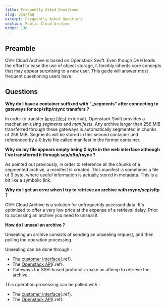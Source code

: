 ```yaml
---
title: Frequently Asked Questions
slug: pca/faq
excerpt: Frequently Asked Questions
section: Public Cloud Archive
order: 130
---
```



## Preamble
OVH Cloud Archive is based on Openstack Swift. Even though OVH leads the effort to ease the use of object storage, it forcibly inherits core concepts that may appear surprising to a new user. This guide will answer most frequent questioning users have.


## Questions
**Why do I have a container suffixed with "_segments" after connecting to gateways for scp/sftp/rsync transfers ?**

In order to transfer [large files](https://docs.openstack.org/developer/swift/overview_large_objects.html){.external}, Openstack Swift provides a mechanism using *segments* and *manifests*. Any archive larger than 256 MiB transferred through these gateways is automatically segmented in chunks of 256 MiB. Segments will be stored in this second container and referenced by a 0 byte file called manifest in the former container.

**Why do my file appears empty being 0 byte in the web interface although I've transferred it through scp/sftp/rsync ?**

As pointed out previously, in order to reference all the chunks of a segmented archive, a manifest is created. This manifest is sometimes a file of 0 byte, where useful information is actually stored in metadata. This is a bit like a symbolic link.

**Why do I get an error when I try to retrieve an archive with rsync/scp/sftp ?**

OVH Cloud Archive is a solution for unfrequently accessed data. It's optimized to offer a very low price at the expense of a retrieval delay. Prior to accessing an archive you need to unseal it.

**How do I unseal an archive ?**

Unsealing an archive consists of sending an unsealing request, and then polling the operation processing.

Unsealing can be done through :

- The [customer interface](../pca_unlock/guide.en-asia.md){.ref}.
- The [Openstack API](../pca_dev/guide.en-asia.md){.ref}.
- Gateways for SSH-based protocols: make an attemp to retrieve the archive.

This operation processing can be polled with :

- The [customer interface](../pca_unlock/guide.en-asia.md){.ref}.
- The [Openstack API](../pca_dev/guide.en-asia.md){.ref}.